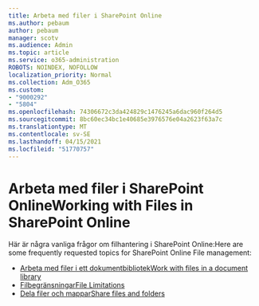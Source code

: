 ```yaml
---
title: Arbeta med filer i SharePoint Online
ms.author: pebaum
author: pebaum
manager: scotv
ms.audience: Admin
ms.topic: article
ms.service: o365-administration
ROBOTS: NOINDEX, NOFOLLOW
localization_priority: Normal
ms.collection: Adm_O365
ms.custom:
- "9000292"
- "5804"
ms.openlocfilehash: 74306672c3da424829c1476245a6dac960f264d5
ms.sourcegitcommit: 8bc60ec34bc1e40685e3976576e04a2623f63a7c
ms.translationtype: MT
ms.contentlocale: sv-SE
ms.lasthandoff: 04/15/2021
ms.locfileid: "51770757"
---
```

# <a name="working-with-files-in-sharepoint-online"></a><span data-ttu-id="f6ec0-102">Arbeta med filer i SharePoint Online</span><span class="sxs-lookup"><span data-stu-id="f6ec0-102">Working with Files in SharePoint Online</span></span>

<span data-ttu-id="f6ec0-103">Här är några vanliga frågor om filhantering i SharePoint Online:</span><span class="sxs-lookup"><span data-stu-id="f6ec0-103">Here are some frequently requested topics for SharePoint Online File management:</span></span>

- [<span data-ttu-id="f6ec0-104">Arbeta med filer i ett dokumentbibliotek</span><span class="sxs-lookup"><span data-stu-id="f6ec0-104">Work with files in a document library</span></span>](https://support.microsoft.com/office/a9d89171-1673-4892-9dd2-1ca52037dea2)
- [<span data-ttu-id="f6ec0-105">Filbegränsningar</span><span class="sxs-lookup"><span data-stu-id="f6ec0-105">File Limitations</span></span>](https://support.office.com/article/invalid-file-names-and-file-types-in-onedrive-and-sharepoint-64883a5d-228e-48f5-b3d2-eb39e07630fa)
- [<span data-ttu-id="f6ec0-106">Dela filer och mappar</span><span class="sxs-lookup"><span data-stu-id="f6ec0-106">Share files and folders</span></span>](https://support.office.com/article/share-sharepoint-files-or-folders-1fe37332-0f9a-4719-970e-d2578da4941c)
